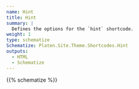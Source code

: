 ```yaml
---
name: Hint
title: Hint
summary: |
  Defines the options for the `hint` shortcode.
weight: 1
type: schematize
Schematize: Platen.Site.Theme.Shortcodes.Hint
outputs:
  - HTML
  - Schematize
---
```


{{% schematize %}}
